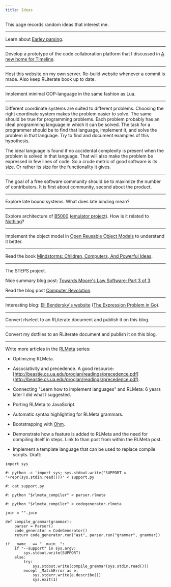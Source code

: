 ```yaml
---
title: Ideas
---
```


This page records random ideas that interest me.

---

Learn about [Earley parsing](https://en.wikipedia.org/wiki/Earley_parser).

---

Develop a prototype of the code collaboration platform that I discussed in [A
new home for Timeline](/writing/new-home-for-timeline/index.html).

---

Host this website on my own server. Re-build website whenever a commit is made.
Also keep RLiterate book up to date.

---

Implement minimal OOP-language in the same fashion as Lua.

---

Different coordinate systems are suited to different problems. Choosing the
right coordinate system makes the problem easier to solve. The same should be
true for programming problems. Each problem probably has an ideal programming
language in which it can be solved. The task for a programmer should be to find
that language, implement it, and solve the problem in that language. Try to
find and document examples of this hypothesis.

The ideal language is found if no accidental complexity is present when the
problem is solved in that language. That will also make the problem be
expressed in few lines of code. So a crude metric of good software is its size.
Or rather its size for the functionality it gives.

---

The goal of a free software community should be to maximize the number of
contributors. It is first about community, second about the product.

---

Explore late bound systems. What does late binding mean?

---

Explore architecture of
[B5000](https://en.wikipedia.org/wiki/Burroughs_large_systems) ([emulator
project](https://github.com/pkimpel/retro-b5500)). How is it related to
[Nothing](https://github.com/alexwarth/nothing)?

---

Implement the object model in [Open Reusable Object
Models](http://www.vpri.org/pdf/tr2006003a_objmod.pdf) to understand it better.

---

Read the book [Mindstorms: Children, Computers, And Powerful
Ideas](https://www.amazon.com/Mindstorms-Children-Computers-Powerful-Ideas/dp/0465046746?keywords=mindstorm+papert&qid=1538158112&sr=8-1-spell&ref=mp_s_a_1_1).

---

The STEPS project.

Nice summary blog post: [Towards Moore's Law Software: Part 3 of 3](https://www.moserware.com/2008/04/towards-moores-law-software-part-3-of-3.html).

Read the blog post [Computer
Revolution](http://blog.rtens.org/computer-revolution.html).

---

Interesting blog: [Eli Bendersky's website](https://eli.thegreenplace.net/)
([The Expression Problem in Go](https://eli.thegreenplace.net/2018/the-expression-problem-in-go/)).

---

Convert rlselect to an RLiterate document and publish it on this blog.

---

Convert my dotfiles to an RLiterate document and publish it on this blog.

---

Write more articles in the [RLMeta](/tags/rlmeta/index.html) series:

* Optimizing RLMeta.

* Associativity and precedence. A good resource:
  [http://beastie.cs.ua.edu/proglan/readings/precedence.pdf](http://beastie.cs.ua.edu/proglan/readings/precedence.pdf).

* Connecting "Learn how to implement languages" and RLMeta: 6 years
  later I did what I suggested.

* Porting RLMeta to JavaScript.

* Automatic syntax highlighting for RLMeta grammars.

* Bootstrapping with [Ohm](https://ohmlang.github.io/).

* Demonstrate how a feature is added to RLMeta and the need for compiling
  itself in steps. Link to than post from within the RLMeta post.

* Implement a template language that can be used to replace compile scripts.
  Draft:

```
import sys

#: python -c 'import sys; sys.stdout.write("SUPPORT = "+repr(sys.stdin.read()))' < support.py

#: cat support.py

#: python "$rlmeta_compiler" < parser.rlmeta

#: python "$rlmeta_compiler" < codegenerator.rlmeta

join = "".join

def compile_grammar(grammar):
    parser = Parser()
    code_generator = CodeGenerator()
    return code_generator.run("ast", parser.run("grammar", grammar))

if __name__ == "__main__":
    if "--support" in sys.argv:
        sys.stdout.write(SUPPORT)
    else:
        try:
            sys.stdout.write(compile_grammar(sys.stdin.read()))
        except _MatchError as e:
            sys.stderr.write(e.describe())
            sys.exit(1)
```

